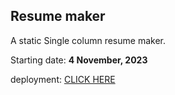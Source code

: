 ## Resume maker 
A static Single column resume maker.

Starting date: **4 November, 2023**

deployment: [CLICK HERE](https://pro-khar.github.io/rmaker)

